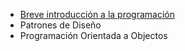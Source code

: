+ [Breve introducción a la programación](INTRO.md)
+ Patrones de Diseño 
+ Programación Orientada a Objectos
